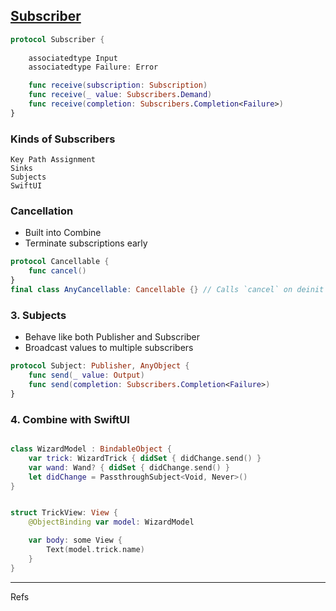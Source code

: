 
## [Subscriber](subscriber.md)

```swift
protocol Subscriber {
     
    associatedtype Input 
    associatedtype Failure: Error

    func receive(subscription: Subscription)
    func receive(_ value: Subscribers.Demand)
    func receive(completion: Subscribers.Completion<Failure>)
}
```


### Kinds of Subscribers

```
Key Path Assignment
Sinks
Subjects
SwiftUI
```


### Cancellation

- Built into Combine
- Terminate subscriptions early
 
```swift
protocol Cancellable { 
    func cancel()
}
final class AnyCancellable: Cancellable {} // Calls `cancel` on deinit
```



### 3. Subjects

- Behave like both Publisher and Subscriber
- Broadcast values to multiple subscribers

```swift
protocol Subject: Publisher, AnyObject {
    func send(_ value: Output)
    func send(completion: Subscribers.Completion<Failure>)
}
```

### 4. Combine with SwiftUI

```swift

class WizardModel : BindableObject {
    var trick: WizardTrick { didSet { didChange.send() }
    var wand: Wand? { didSet { didChange.send() }
    let didChange = PassthroughSubject<Void, Never>() 
}


struct TrickView: View {
    @ObjectBinding var model: WizardModel

    var body: some View {
        Text(model.trick.name)
    }
}
```


----


Refs

